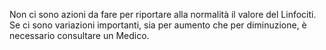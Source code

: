 Non ci sono azioni da fare per riportare alla normalità il valore del Linfociti. Se ci sono variazioni importanti, sia per aumento che per diminuzione, è necessario consultare un Medico.